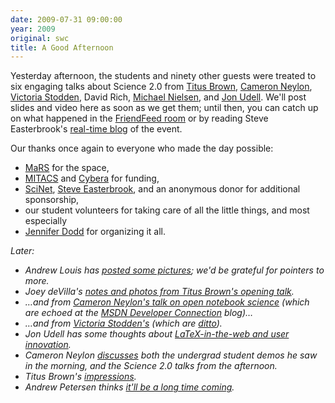 ```yaml
---
date: 2009-07-31 09:00:00
year: 2009
original: swc
title: A Good Afternoon
---
```

<p>Yesterday afternoon, the students and ninety other guests were treated to six engaging talks about Science 2.0 from <a href="http://ivory.idyll.org/blog">Titus Brown</a>, <a href="http://blog.openwetware.org/scienceintheopen">Cameron Neylon</a>, <a href="http://www.stodden.net">Victoria Stodden</a>, David Rich, <a href="http://michaelnielsen.org/blog">Michael Nielsen</a>, and <a href="http://www.jonudell.net">Jon Udell</a>. We'll post slides and video here as soon as we get them; until then, you can catch up on what happened in the <a href="http://friendfeed.com/toronto-science-2-0">FriendFeed room</a> or by reading Steve Easterbrook's <a href="http://www.easterbrook.ca/steve/?p=776">real-time blog</a> of the event.</p>
<p>Our thanks once again to everyone who made the day possible:</p>
<ul>
<li><a href="http://www.marsdd.com">MaRS</a> for the space,</li>
<li><a href="http://www.mitacs.ca">MITACS</a> and <a href="http://www.cybera.ca">Cybera</a> for funding,</li>
<li><a href="http://www.scinet.utoronto.ca/">SciNet</a>, <a href="http://www.cs.utoronto.ca/~sme">Steve Easterbrook</a>, and an anonymous donor for additional sponsorship,</li>
<li>our student volunteers for taking care of all the little things, and most especially</li>
<li><a href="http://jendodd.com/">Jennifer Dodd</a> for organizing it all.</li>
</ul>
<p><em>Later:</em></p>
<ul>
<li><em>Andrew Louis has <a href="http://hyfen.net/out/writing/2009-07/michael-nielsen-at-science20/">posted some pictures</a>; we'd be grateful for pointers to more.</em></li>
<li><em>Joey deVilla's <a href="http://blogs.msdn.com/cdndevs/archive/2009/07/30/science-2-0-choosing-infrastructure-and-testing-tools-for-scientific-software-projects.aspx">notes and photos from Titus Brown's opening talk</a>.</em></li>
<li><em>…and from <a href="http://www.globalnerdy.com/2009/08/01/science-2-0-a-web-native-research-record-applying-the-best-of-the-web-to-the-lab-notebook/">Cameron Neylon's talk on open notebook science</a> (which are echoed at the <a href="http://blogs.msdn.com/cdndevs/archive/2009/08/01/science-2-0-a-web-native-research-record-applying-the-best-of-the-web-to-the-lab-notebook.aspx">MSDN Developer Connection</a> blog)…</em></li>
<li><em>…and from <a href="http://www.globalnerdy.com/2009/08/01/science-2-0-how-computational-science-is-changing-the-scientific-method/">Victoria Stodden's</a> (which are <a href="http://blogs.msdn.com/cdndevs/archive/2009/08/01/science-2-0-how-computational-science-is-changing-the-scientific-method.aspx">ditto</a>).<br />
</em></li>
<li><em>Jon Udell has some thoughts about <a href="http://blog.jonudell.net/2009/07/31/polymath-equals-user-innovatio/">LaTeX-in-the-web and user innovation</a>.</em></li>
<li><em>Cameron Neylon <a href="http://blog.openwetware.org/scienceintheopen/2009/07/31/watching-the-futurestudent-demos-at-university-of-toronto/">discusses</a> both the undergrad student demos he saw in the morning, and the Science 2.0 talks from the afternoon.</em></li>
<li><em>Titus Brown's <a href="http://ivory.idyll.org/blog/aug-09/ohio-and-beyond.html">impressions</a>.</em></li>
<li><em>Andrew Petersen thinks <a href="http://utmandrew.wordpress.com/2009/08/06/7/">it'll be a long time coming</a>.<br />
</em></li>
</ul>
